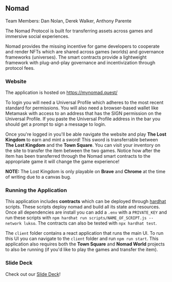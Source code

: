 ## Nomad

Team Members: Dan Nolan, Derek Walker, Anthony Parente 

The Nomad Protocol is built for transferring assets across games and immersive social experiences. 

Nomad provides the missing incentive for game developers to cooperate and render NFTs which are shared across games (worlds) and governance frameworks (universes). The smart contracts provide a lightweight framework with plug-and-play governance and incentivization through protocol fees. 

### Website 

The application is hosted on https://mynomad.quest/ 

To login you will need a Universal Profile which adheres to the most recent standard for permissions. You will also need a browser-based wallet like Metamask with access to an address that has the SIGN permission on the Universal Profile. If you paste the Universal Profile address in the bar you should get a prompt to sign a message to login. 

Once you're logged in you'll be able navigate the website and play **The Lost Kingdom** to earn and mint a sword! This sword is transferrable between **The Lost Kingdom** and the **Town Square**. You can visit your inventory on the site to transfer the item between the two games. Notice how after the item has been transferred through the Nomad smart contracts to the appropriate game it will change the game experience!

**NOTE:** The Lost Kingdom is only playable on **Brave** and **Chrome** at the time of writing due to a canvas bug.

### Running the Application

This application includes **contracts** which can be deployed through [hardhat](https://hardhat.org/) scripts. These scripts deploy nomad and build all its state and resources. Once all dependencies are install you can add a `.env` with a `PRIVATE_KEY` and run these scripts with `npm hardhat run scripts/NAME_OF_SCRIPT.js --network lukso`. The contracts can also be tested with `npx hardhat test`.

The `client` folder contains a react application that runs the main UI. To run this UI you can navigate to the `client` folder and run `npm run start`. This application also requires both the **Town Square** and **Nomad World** projects to also be running (if you'd like to play the games and transfer the item).

### Slide Deck

Check out our [Slide Deck](https://github.com/Dan-Nolan/Nomad/blob/0e5e9ca09bdddef6bb93e98edab505b87ddb69cd/design/Nomad.pdf)!